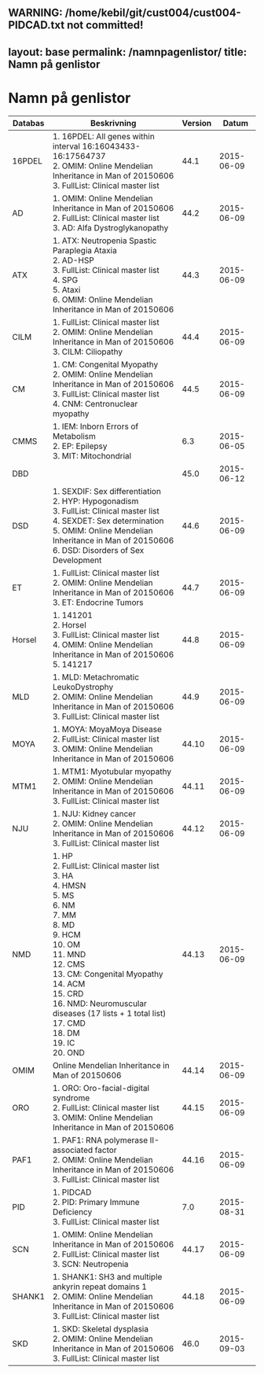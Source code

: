 WARNING: /home/kebil/git/cust004/cust004-PIDCAD.txt not committed!
---
layout: base
permalink: /namnpagenlistor/
title: Namn på genlistor
---

# Namn på genlistor

|Databas|Beskrivning|Version|Datum|
|---|---|---|---|
|16PDEL|1. 16PDEL: All genes within interval 16:16043433-16:17564737<br />2. OMIM: Online Mendelian Inheritance in Man of 20150606<br />3. FullList: Clinical master list<br />|44.1|2015-06-09|
|AD|1. OMIM: Online Mendelian Inheritance in Man of 20150606<br />2. FullList: Clinical master list<br />3. AD: Alfa Dystroglykanopathy<br />|44.2|2015-06-09|
|ATX|1. ATX: Neutropenia Spastic Paraplegia Ataxia<br />2. AD-HSP<br />3. FullList: Clinical master list<br />4. SPG<br />5. Ataxi<br />6. OMIM: Online Mendelian Inheritance in Man of 20150606<br />|44.3|2015-06-09|
|CILM|1. FullList: Clinical master list<br />2. OMIM: Online Mendelian Inheritance in Man of 20150606<br />3. CILM: Ciliopathy<br />|44.4|2015-06-09|
|CM|1. CM: Congenital Myopathy<br />2. OMIM: Online Mendelian Inheritance in Man of 20150606<br />3. FullList: Clinical master list<br />4. CNM: Centronuclear myopathy<br />|44.5|2015-06-09|
|CMMS|1. IEM: Inborn Errors of Metabolism<br />2. EP: Epilepsy<br />3. MIT: Mitochondrial<br />|6.3|2015-06-05|
|DBD||45.0|2015-06-12|
|DSD|1. SEXDIF: Sex differentiation<br />2. HYP: Hypogonadism<br />3. FullList: Clinical master list<br />4. SEXDET: Sex determination<br />5. OMIM: Online Mendelian Inheritance in Man of 20150606<br />6. DSD: Disorders of Sex Development<br />|44.6|2015-06-09|
|ET|1. FullList: Clinical master list<br />2. OMIM: Online Mendelian Inheritance in Man of 20150606<br />3. ET: Endocrine Tumors<br />|44.7|2015-06-09|
|Horsel|1. 141201<br />2. Horsel<br />3. FullList: Clinical master list<br />4. OMIM: Online Mendelian Inheritance in Man of 20150606<br />5. 141217<br />|44.8|2015-06-09|
|MLD|1. MLD: Metachromatic LeukoDystrophy<br />2. OMIM: Online Mendelian Inheritance in Man of 20150606<br />3. FullList: Clinical master list<br />|44.9|2015-06-09|
|MOYA|1. MOYA: MoyaMoya Disease<br />2. FullList: Clinical master list<br />3. OMIM: Online Mendelian Inheritance in Man of 20150606<br />|44.10|2015-06-09|
|MTM1|1. MTM1: Myotubular myopathy<br />2. OMIM: Online Mendelian Inheritance in Man of 20150606<br />3. FullList: Clinical master list<br />|44.11|2015-06-09|
|NJU|1. NJU: Kidney cancer<br />2. OMIM: Online Mendelian Inheritance in Man of 20150606<br />3. FullList: Clinical master list<br />|44.12|2015-06-09|
|NMD|1. HP<br />2. FullList: Clinical master list<br />3. HA<br />4. HMSN<br />5. MS<br />6. NM<br />7. MM<br />8. MD<br />9. HCM<br />10. OM<br />11. MND<br />12. CMS<br />13. CM: Congenital Myopathy<br />14. ACM<br />15. CRD<br />16. NMD: Neuromuscular diseases (17 lists + 1 total list)<br />17. CMD<br />18. DM<br />19. IC<br />20. OND<br />|44.13|2015-06-09|
|OMIM|Online Mendelian Inheritance in Man of 20150606|44.14|2015-06-09|
|ORO|1. ORO: Oro-facial-digital syndrome<br />2. FullList: Clinical master list<br />3. OMIM: Online Mendelian Inheritance in Man of 20150606<br />|44.15|2015-06-09|
|PAF1|1. PAF1: RNA polymerase II-associated factor<br />2. OMIM: Online Mendelian Inheritance in Man of 20150606<br />3. FullList: Clinical master list<br />|44.16|2015-06-09|
|PID|1. PIDCAD<br />2. PID: Primary Immune Deficiency<br />3. FullList: Clinical master list<br />|7.0|2015-08-31|
|SCN|1. OMIM: Online Mendelian Inheritance in Man of 20150606<br />2. FullList: Clinical master list<br />3. SCN: Neutropenia<br />|44.17|2015-06-09|
|SHANK1|1. SHANK1: SH3 and multiple ankyrin repeat domains 1<br />2. OMIM: Online Mendelian Inheritance in Man of 20150606<br />3. FullList: Clinical master list<br />|44.18|2015-06-09|
|SKD|1. SKD: Skeletal dysplasia<br />2. OMIM: Online Mendelian Inheritance in Man of 20150606<br />3. FullList: Clinical master list<br />|46.0|2015-09-03|
